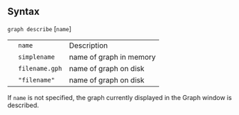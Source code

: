 ## Syntax

`graph describe` \[`name`\]

|     |                  |                         |
|-----|------------------|-------------------------|
|     | `name`           | Description             |
|     | `simplename`     | name of graph in memory |
|     | `filename.gph` | name of graph on disk   |
|     | `"filename"` | name of graph on disk   |

If `name` is not specified, the graph currently displayed in the Graph
window is described.
